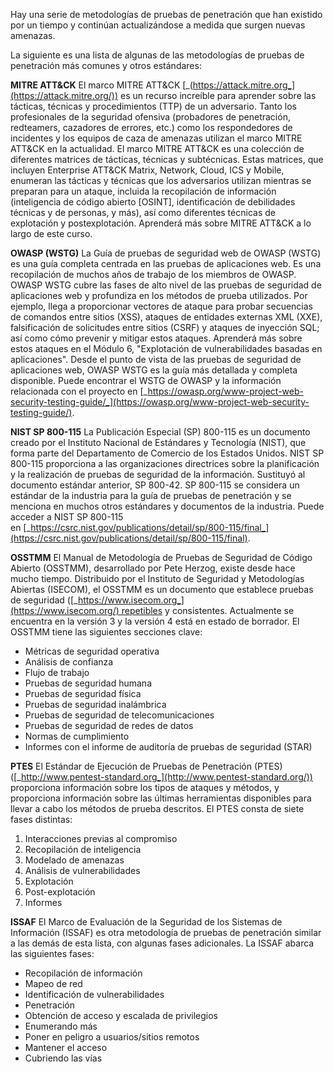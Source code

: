 Hay una serie de metodologías de pruebas de penetración que han existido por un tiempo y continúan actualizándose a medida que surgen nuevas amenazas.

La siguiente es una lista de algunas de las metodologías de pruebas de penetración más comunes y otros estándares:

**MITRE ATT&CK**
El marco MITRE ATT&CK [_(https://attack.mitre.org_](https://attack.mitre.org/)) es un recurso increíble para aprender sobre las tácticas, técnicas y procedimientos (TTP) de un adversario. Tanto los profesionales de la seguridad ofensiva (probadores de penetración, redteamers, cazadores de errores, etc.) como los respondedores de incidentes y los equipos de caza de amenazas utilizan el marco MITRE ATT&CK en la actualidad. El marco MITRE ATT&CK es una colección de diferentes matrices de tácticas, técnicas y subtécnicas. Estas matrices, que incluyen Enterprise ATT&CK Matrix, Network, Cloud, ICS y Mobile, enumeran las tácticas y técnicas que los adversarios utilizan mientras se preparan para un ataque, incluida la recopilación de información (inteligencia de código abierto [OSINT], identificación de debilidades técnicas y de personas, y más), así como diferentes técnicas de explotación y postexplotación. Aprenderá más sobre MITRE ATT&CK a lo largo de este curso.

**OWASP (WSTG)**
La Guía de pruebas de seguridad web de OWASP (WSTG) es una guía completa centrada en las pruebas de aplicaciones web. Es una recopilación de muchos años de trabajo de los miembros de OWASP. OWASP WSTG cubre las fases de alto nivel de las pruebas de seguridad de aplicaciones web y profundiza en los métodos de prueba utilizados. Por ejemplo, llega a proporcionar vectores de ataque para probar secuencias de comandos entre sitios (XSS), ataques de entidades externas XML (XXE), falsificación de solicitudes entre sitios (CSRF) y ataques de inyección SQL; así como cómo prevenir y mitigar estos ataques. Aprenderá más sobre estos ataques en el Módulo 6, "Explotación de vulnerabilidades basadas en aplicaciones". Desde el punto de vista de las pruebas de seguridad de aplicaciones web, OWASP WSTG es la guía más detallada y completa disponible. Puede encontrar el WSTG de OWASP y la información relacionada con el proyecto en [_https://owasp.org/www-project-web-security-testing-guide/_](https://owasp.org/www-project-web-security-testing-guide/).

**NIST SP 800-115**
La Publicación Especial (SP) 800-115 es un documento creado por el Instituto Nacional de Estándares y Tecnología (NIST), que forma parte del Departamento de Comercio de los Estados Unidos. NIST SP 800-115 proporciona a las organizaciones directrices sobre la planificación y la realización de pruebas de seguridad de la información. Sustituyó al documento estándar anterior, SP 800-42. SP 800-115 se considera un estándar de la industria para la guía de pruebas de penetración y se menciona en muchos otros estándares y documentos de la industria. Puede acceder a NIST SP 800-115 en [_https://csrc.nist.gov/publications/detail/sp/800-115/final_](https://csrc.nist.gov/publications/detail/sp/800-115/final).

**OSSTMM**
El Manual de Metodología de Pruebas de Seguridad de Código Abierto (OSSTMM), desarrollado por Pete Herzog, existe desde hace mucho tiempo. Distribuido por el Instituto de Seguridad y Metodologías Abiertas (ISECOM), el OSSTMM es un documento que establece pruebas de seguridad ([_https://www.isecom.org_](https://www.isecom.org/) repetibles y consistentes. Actualmente se encuentra en la versión 3 y la versión 4 está en estado de borrador. El OSSTMM tiene las siguientes secciones clave:

- Métricas de seguridad operativa
- Análisis de confianza
- Flujo de trabajo
- Pruebas de seguridad humana
- Pruebas de seguridad física
- Pruebas de seguridad inalámbrica
- Pruebas de seguridad de telecomunicaciones
- Pruebas de seguridad de redes de datos
- Normas de cumplimiento
- Informes con el informe de auditoría de pruebas de seguridad (STAR)

**PTES**
El Estándar de Ejecución de Pruebas de Penetración (PTES) ([_http://www.pentest-standard.org_](http://www.pentest-standard.org/)) proporciona información sobre los tipos de ataques y métodos, y proporciona información sobre las últimas herramientas disponibles para llevar a cabo los métodos de prueba descritos. El PTES consta de siete fases distintas:

1. Interacciones previas al compromiso
2. Recopilación de inteligencia
3. Modelado de amenazas
4. Análisis de vulnerabilidades
5. Explotación
6. Post-explotación
7. Informes

**ISSAF**
El Marco de Evaluación de la Seguridad de los Sistemas de Información (ISSAF) es otra metodología de pruebas de penetración similar a las demás de esta lista, con algunas fases adicionales. La ISSAF abarca las siguientes fases:

- Recopilación de información
- Mapeo de red
- Identificación de vulnerabilidades
- Penetración
- Obtención de acceso y escalada de privilegios
- Enumerando más
- Poner en peligro a usuarios/sitios remotos
- Mantener el acceso
- Cubriendo las vías